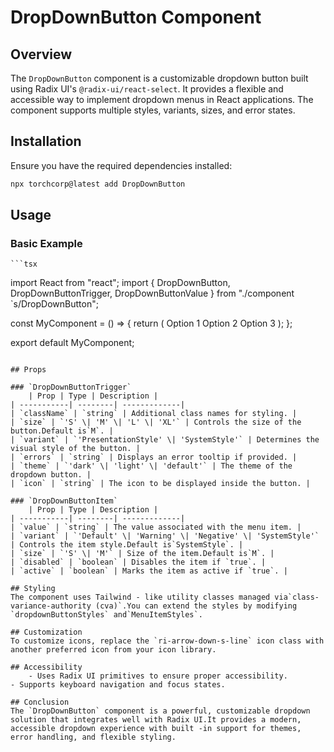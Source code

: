# DropDownButton Component

## Overview
The `DropDownButton` component is a customizable dropdown button built using Radix UI's `@radix-ui/react-select`. It provides a flexible and accessible way to implement dropdown menus in React applications. The component supports multiple styles, variants, sizes, and error states.

## Installation
Ensure you have the required dependencies installed:

```sh
npx torchcorp@latest add DropDownButton
```

## Usage

### Basic Example
    ```tsx
import React from "react";
import { DropDownButton, DropDownButtonTrigger, DropDownButtonValue } from "./component `s/DropDownButton";

const MyComponent = () => {
  return (
    <DropDownButton>
      <DropDownButtonTrigger>
        <DropDownButtonValue placeholder="Select an option" />
      </DropDownButtonTrigger>
      <DropDownButtonContent>
        <DropDownButtonItem value="option1">Option 1</DropDownButtonItem>
        <DropDownButtonItem value="option2">Option 2</DropDownButtonItem>
        <DropDownButtonItem value="option3">Option 3</DropDownButtonItem>
      </DropDownButtonContent>
    </DropDownButton>
  );
};

export default MyComponent;
```

## Props

### `DropDownButtonTrigger`
    | Prop | Type | Description |
| -----------| --------| -------------|
| `className` | `string` | Additional class names for styling. |
| `size` | `'S' \| 'M' \| 'L' \| 'XL'` | Controls the size of the button.Default is`M`. |
| `variant` | `'PresentationStyle' \| 'SystemStyle'` | Determines the visual style of the button. |
| `errors` | `string` | Displays an error tooltip if provided. |
| `theme` | `'dark' \| 'light' \| 'default'` | The theme of the dropdown button. |
| `icon` | `string` | The icon to be displayed inside the button. |

### `DropDownButtonItem`
    | Prop | Type | Description |
| -----------| --------| -------------|
| `value` | `string` | The value associated with the menu item. |
| `variant` | `'Default' \| 'Warning' \| 'Negative' \| 'SystemStyle'` | Controls the item style.Default is`SystemStyle`. |
| `size` | `'S' \| 'M'` | Size of the item.Default is`M`. |
| `disabled` | `boolean` | Disables the item if `true`. |
| `active` | `boolean` | Marks the item as active if `true`. |

## Styling
The component uses Tailwind - like utility classes managed via`class-variance-authority (cva)`.You can extend the styles by modifying `dropdownButtonStyles` and`MenuItemStyles`.

## Customization
To customize icons, replace the `ri-arrow-down-s-line` icon class with another preferred icon from your icon library.

## Accessibility
    - Uses Radix UI primitives to ensure proper accessibility.
- Supports keyboard navigation and focus states.

## Conclusion
The `DropDownButton` component is a powerful, customizable dropdown solution that integrates well with Radix UI.It provides a modern, accessible dropdown experience with built -in support for themes, error handling, and flexible styling.

